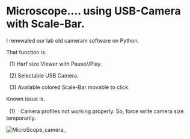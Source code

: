 # Microscope.... using USB-Camera  with Scale-Bar.
I renewaled our lab old cameram software on Python. <p>
That function is.<p>
&nbsp;&nbsp;(1) Harf size Viewer with Pause//Play.<p>
&nbsp;&nbsp;(2) Selectable USB Camera.<p>
&nbsp;&nbsp;(3) Available colored Scale-Bar movable to click.<p>
<p>
Known issue is.<p>
&nbsp;&nbsp;(1)　Camera profiles not working properly.  So, force write  camera size temporarily.<p>
<p>

![MicroScope_camera_](https://user-images.githubusercontent.com/131073488/232638774-941036c1-b2d0-416e-9a37-8034ef27601f.jpg)
